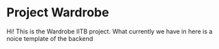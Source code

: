 # Project Wardrobe
Hi! This is the Wardrobe IITB project. What currently we have in here is a noice template of the backend


